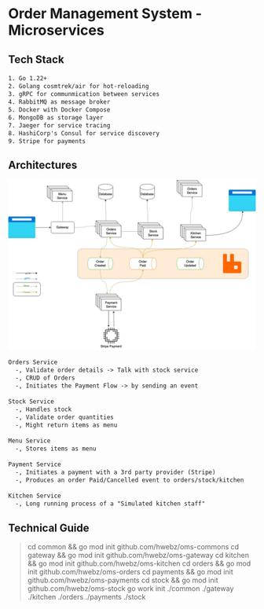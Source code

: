 # Order Management System - Microservices

## Tech Stack
```
1. Go 1.22+
2. Golang cosmtrek/air for hot-reloading
3. gRPC for communmication between services
4. RabbitMQ as message broker
5. Docker with Docker Compose
6. MongoDB as storage layer
7. Jaeger for service tracing
8. HashiCorp's Consul for service discovery
9. Stripe for payments
```

## Architectures
<img src="./screenshots/oms.jpg" alt="OMS" />

```
Orders Service
  -, Validate order details -> Talk with stock service
  -, CRUD of Orders
  -, Initiates the Payment Flow -> by sending an event

Stock Service
  -, Handles stock
  -, Validate order quantities
  -, Might return items as menu

Menu Service
  -, Stores items as menu

Payment Service
  -, Initiates a payment with a 3rd party provider (Stripe)
  -, Produces an order Paid/Cancelled event to orders/stock/kitchen

Kitchen Service
  -, Long running process of a "Simulated kitchen staff"
```

## Technical Guide 
> cd common && go mod init github.com/hwebz/oms-commons
> cd gateway && go mod init github.com/hwebz/oms-gateway
> cd kitchen && go mod init github.com/hwebz/oms-kitchen
> cd orders && go mod init github.com/hwebz/oms-orders
> cd payments && go mod init github.com/hwebz/oms-payments
> cd stock && go mod init github.com/hwebz/oms-stock
> go work init ./common ./gateway ./kitchen ./orders ./payments ./stock